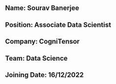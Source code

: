 ## Name: Sourav Banerjee
## Position: Associate Data Scientist
## Company: CogniTensor
## Team: Data Science
## Joining Date: 16/12/2022